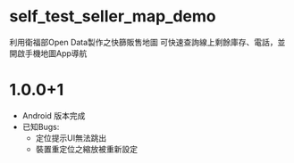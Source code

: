 # self_test_seller_map_demo

利用衛福部Open Data製作之快篩販售地圖
可快速查詢線上剩餘庫存、電話，並開啟手機地圖App導航

# 1.0.0+1
- Android 版本完成
- 已知Bugs:
    - 定位提示UI無法跳出
    - 裝置重定位之縮放被重新設定
